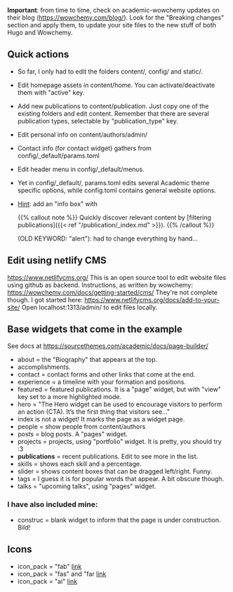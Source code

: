 **Important**: from time to time, check on academic-wowchemy updates on their blog (https://wowchemy.com/blog/). Look for the "Breaking changes" section and apply them, to update your site files to the new stuff of both Hugo and Wowchemy.

## Quick actions
* So far, I only had to edit the folders content/, config/ and static/.

* Edit homepage assets in content/home. You can activate/deactivate them with "active" key.

* Add new publications to content/publication. Just copy one of the existing folders and edit content. Remember that there are several publication types, selectable by "publication_type" key.

* Edit personal info on content/authors/admin/

* Contact info (for contact widget) gathers from config/_default/params.toml

* Edit header menu in config/_default/menus.

* Yet in config/_default/, params.toml edits several Academic theme specific options, while config.toml contains general website options.

* <u>Hint</u>: add an "info box" with 

  {{% callout note %}}
  Quickly discover relevant content by [filtering publications]({{< ref "/publication/_index.md" >}}).
  {{% /callout %}}
  
  (OLD KEYWORD: "alert"): had to change everything by hand...

## Edit using netlify CMS
https://www.netlifycms.org/  This is an open source tool to edit website files using github as backend.
Instructions, as written by wowchemy: https://wowchemy.com/docs/getting-started/cms/
They're not complete though. I got started here: https://www.netlifycms.org/docs/add-to-your-site/
Open localhost:1313/admin/ to edit files locally.



## Base widgets that come in the example

See docs at https://sourcethemes.com/academic/docs/page-builder/

* about = the "Biography" that appears at the top.
* accomplishments.
* contact = contact forms and other links that come at the end.
* experience = a timeline with your formation and positions.
* featured = featured publications. It is a "page" widget, but with "view" key set to a more highlighted mode.
* hero = "The Hero widget can be used to encourage visitors to perform an action (CTA). It’s the first thing that visitors see..."
* index is not a widget! It marks the page as a widget page.
* people = show people from content/authors
* posts = blog posts. A "pages" widget.
* projects = projects, using "portfolio" widget. It is pretty, you should try :3 
* **publications** = recent publications. Edit to see more in the list.
* skills = shows each skill and a percentage.
* slider = shows content boxes that can be dragged left/right. Funny.
* tags = I guess it is for popular words that appear. A bit obscure though.
* talks = "upcoming talks", using "pages" widget.

### I have also included mine:

* construc = blank widget to inform that the page is under construction. Bild!

## Icons
* icon_pack = "fab"  [link](https://fontawesome.com/icons?d=gallery&s=brands )
* icon_pack = "fas" and "far [link](https://fontawesome.com/icons?d=gallery&s=regular,solid) 
* icon_pack = "ai"  [link](https://jpswalsh.github.io/academicons/) 
